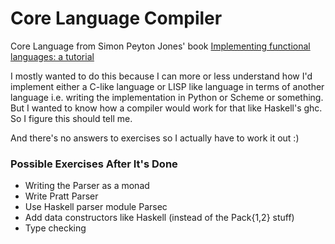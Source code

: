 # Core Language Compiler

Core Language from Simon Peyton Jones' book [Implementing functional languages: a tutorial](http://research.microsoft.com/en-us/um/people/simonpj/papers/pj-lester-book/)

I mostly wanted to do this because I can more or less understand how I'd implement either a C-like language or LISP like language in terms of another language i.e. writing the implementation in Python or Scheme or something. But I wanted to know how a compiler would work for that like Haskell's ghc. So I figure this should tell me.

And there's no answers to exercises so I actually have to work it out :)

### Possible Exercises After It's Done

* Writing the Parser as a monad
* Write Pratt Parser
* Use Haskell parser module Parsec
* Add data constructors like Haskell (instead of the Pack{1,2} stuff)
* Type checking

